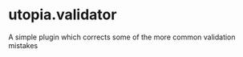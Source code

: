 utopia.validator
================

A simple plugin which corrects some of the more common validation mistakes